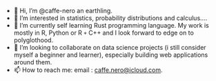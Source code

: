- 👋 Hi, I’m @caffe-nero an earthling.
- 👀 I’m interested in statistics, probability distributions and calculus....
- 🌱 I’m currently self learning Rust programming language. My work is mostly in R, Python or R `+` C++ and I look forward to edge on to polyglothood.
- 💞️ I’m looking to collaborate on data science projects (i still consider myself a beginner and learner), especially building web applications around them.
- 📫 How to reach me: email                : caffe.nero@icloud.com.

<!---
caffe-nero/caffe-nero is a ✨ special ✨ repository because its `README.md` (this file) appears on your GitHub profile.
You can click the Preview link to take a look at your changes.
--->
